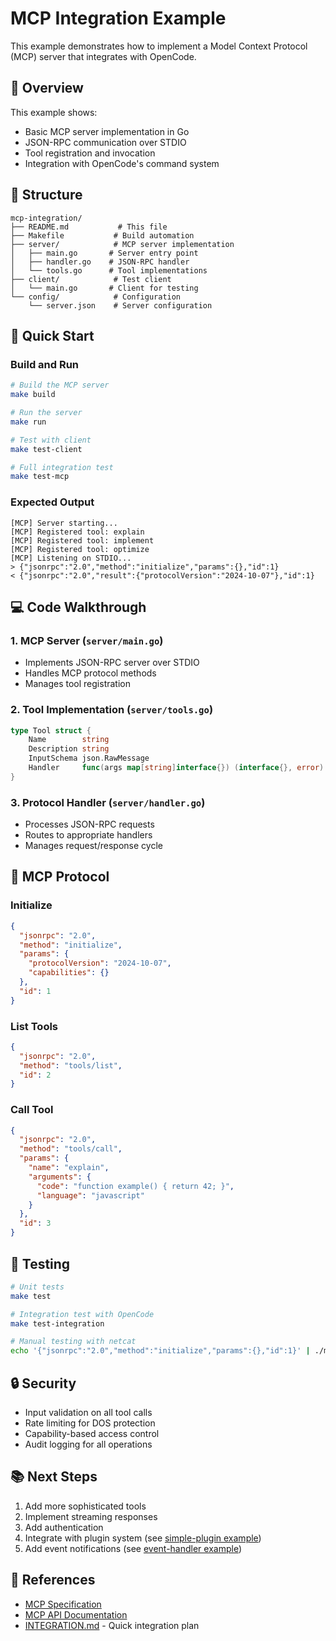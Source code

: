 # MCP Integration Example

This example demonstrates how to implement a Model Context Protocol (MCP) server that integrates with OpenCode.

## 🎯 Overview

This example shows:
- Basic MCP server implementation in Go
- JSON-RPC communication over STDIO
- Tool registration and invocation
- Integration with OpenCode's command system

## 📁 Structure

```
mcp-integration/
├── README.md           # This file
├── Makefile           # Build automation
├── server/            # MCP server implementation
│   ├── main.go       # Server entry point
│   ├── handler.go    # JSON-RPC handler
│   └── tools.go      # Tool implementations
├── client/            # Test client
│   └── main.go       # Client for testing
└── config/            # Configuration
    └── server.json    # Server configuration
```

## 🚀 Quick Start

### Build and Run
```bash
# Build the MCP server
make build

# Run the server
make run

# Test with client
make test-client

# Full integration test
make test-mcp
```

### Expected Output
```
[MCP] Server starting...
[MCP] Registered tool: explain
[MCP] Registered tool: implement
[MCP] Registered tool: optimize
[MCP] Listening on STDIO...
> {"jsonrpc":"2.0","method":"initialize","params":{},"id":1}
< {"jsonrpc":"2.0","result":{"protocolVersion":"2024-10-07"},"id":1}
```

## 💻 Code Walkthrough

### 1. MCP Server (`server/main.go`)
- Implements JSON-RPC server over STDIO
- Handles MCP protocol methods
- Manages tool registration

### 2. Tool Implementation (`server/tools.go`)
```go
type Tool struct {
    Name        string
    Description string
    InputSchema json.RawMessage
    Handler     func(args map[string]interface{}) (interface{}, error)
}
```

### 3. Protocol Handler (`server/handler.go`)
- Processes JSON-RPC requests
- Routes to appropriate handlers
- Manages request/response cycle

## 🔧 MCP Protocol

### Initialize
```json
{
  "jsonrpc": "2.0",
  "method": "initialize",
  "params": {
    "protocolVersion": "2024-10-07",
    "capabilities": {}
  },
  "id": 1
}
```

### List Tools
```json
{
  "jsonrpc": "2.0",
  "method": "tools/list",
  "id": 2
}
```

### Call Tool
```json
{
  "jsonrpc": "2.0",
  "method": "tools/call",
  "params": {
    "name": "explain",
    "arguments": {
      "code": "function example() { return 42; }",
      "language": "javascript"
    }
  },
  "id": 3
}
```

## 🧪 Testing

```bash
# Unit tests
make test

# Integration test with OpenCode
make test-integration

# Manual testing with netcat
echo '{"jsonrpc":"2.0","method":"initialize","params":{},"id":1}' | ./mcp-server
```

## 🔒 Security

- Input validation on all tool calls
- Rate limiting for DOS protection
- Capability-based access control
- Audit logging for all operations

## 📚 Next Steps

1. Add more sophisticated tools
2. Implement streaming responses
3. Add authentication
4. Integrate with plugin system (see [simple-plugin example](../simple-plugin/))
5. Add event notifications (see [event-handler example](../event-handler/))

## 🔗 References

- [MCP Specification](https://modelcontextprotocol.io/docs)
- [MCP API Documentation](../../API-SPECIFICATIONS/mcp-api.md)
- [INTEGRATION.md](../../INTEGRATION.md) - Quick integration plan